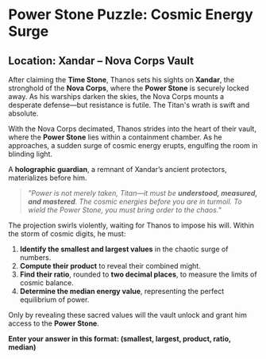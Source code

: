 # **Power Stone Puzzle: Cosmic Energy Surge**  

## **Location: Xandar – Nova Corps Vault**  

After claiming the **Time Stone**, Thanos sets his sights on **Xandar**, the stronghold of the **Nova Corps**, where the **Power Stone** is securely locked away. As his warships darken the skies, the Nova Corps mounts a desperate defense—but resistance is futile. The Titan's wrath is swift and absolute.  

With the Nova Corps decimated, Thanos strides into the heart of their vault, where the **Power Stone** lies within a containment chamber. As he approaches, a sudden surge of cosmic energy erupts, engulfing the room in blinding light.  

A **holographic guardian**, a remnant of Xandar’s ancient protectors, materializes before him.  

> *"Power is not merely taken, Titan—it must be **understood, measured, and mastered**. The cosmic energies before you are in turmoil. To wield the Power Stone, you must bring order to the chaos."*  

The projection swirls violently, waiting for Thanos to impose his will. Within the storm of cosmic digits, he must:  

1. **Identify the smallest and largest values** in the chaotic surge of numbers.  
2. **Compute their product** to reveal their combined might.  
3. **Find their ratio**, rounded to **two decimal places**, to measure the limits of cosmic balance.  
4. **Determine the median energy value**, representing the perfect equilibrium of power.  

Only by revealing these sacred values will the vault unlock and grant him access to the **Power Stone**.  

**Enter your answer in this format: (smallest, largest, product, ratio, median)**  
